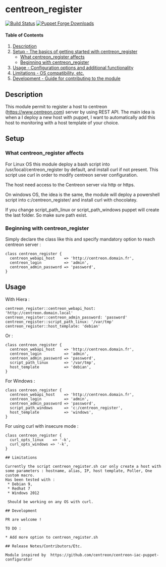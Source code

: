 
# centreon_register

[![Build Status](https://travis-ci.org/hdep/puppet-centreon_register.svg?branch=master)](https://travis-ci.org/hdep/puppet-centreon_register)
[![Puppet Forge Downloads](https://img.shields.io/puppetforge/dt/romgo/centreon_register.svg)](https://forge.puppet.com/romgo/centreon_register)

#### Table of Contents

1. [Description](#description)
2. [Setup - The basics of getting started with centreon_register](#setup)
    * [What centreon_register affects](#what-centreon_register-affects)
    * [Beginning with centreon_register](#beginning-with-centreon_register)
3. [Usage - Configuration options and additional functionality](#usage)
4. [Limitations - OS compatibility, etc.](#limitations)
5. [Development - Guide for contributing to the module](#development)

## Description

This module permit to register a host to centreon (https://www.centreon.com) server by using REST API.
The main idea is when a I deploy a new host with puppet, I want to automatically add this host to monitoring with a host template of your choice.

## Setup

### What centreon_register affects 

For Linux OS this module deploy a bash script into /usr/local/centreon_register by default, and install curl if not present.
This script use curl in order to modify centreon server configuration.

The host need access to the Centreon server via http or https.

On windows OS, the idea is the same, the module will deploy a powershell script into c:/centreon_register/ and install curl with chocolatey.  

If you change script_path_linux or script_path_windows puppet will create the last folder. So make sure path exist. 

### Beginning with centreon_register

Simply declare the class like this and specify mandatory option to reach centreon server :

```
class centreon_register {
  centreon_webapi_host    => 'http://centreon.domain.fr',
  centreon_login          => 'admin',
  centreon_admin_password => 'password',
}
```

## Usage

With Hiera : 

```
centreon_register::centreon_webapi_host: 'http://centreon.domain.local'
centreon_register::centreon_admin_password: 'password'
centreon_register::script_path_linux: '/var/tmp'
centreon_register::host_template: 'debian'
```

Or : 

```
class centreon_register {
  centreon_webapi_host    => 'http://centreon.domain.fr',
  centreon_login          => 'admin',
  centreon_admin_password => 'password',
  script_path_linux       => '/var/tmp',
  host_template           => 'debian',
}
```

For Windows : 

```
class centreon_register {
  centreon_webapi_host    => 'http://centreon.domain.fr',
  centreon_login          => 'admin',
  centreon_admin_password => 'password',
  script_path_windows     => 'c:/centreon_register',
  host_template           => 'windows',
}
```
For using curl with insecure mode : 

```
class centreon_register {
  curl_opts_linux    => '-k',
  curl_opts_windows => '-k',
}

## Limitations

Currently the script centreon_register.sh car only create a host with some parameters : hostname, alias, IP, host template, Poller, One custom macro.
Has been tested with :
 * Debian 9,
 * Redhat 7 
 * Windows 2012
 
 Should be working on any OS with curl.

## Development

PR are welcome !

TO DO :

* Add more option to centreon_register.sh

## Release Notes/Contributors/Etc. 

Module inspired by  https://github.com/centreon/centreon-iac-puppet-configurator
